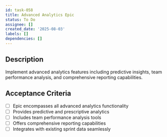 ```yaml
---
id: task-058
title: Advanced Analytics Epic
status: To Do
assignee: []
created_date: '2025-08-03'
labels: []
dependencies: []
---
```


## Description

Implement advanced analytics features including predictive insights, team performance analysis, and comprehensive reporting capabilities.

## Acceptance Criteria

- [ ] Epic encompasses all advanced analytics functionality
- [ ] Provides predictive and prescriptive analytics
- [ ] Includes team performance analysis tools
- [ ] Offers comprehensive reporting capabilities
- [ ] Integrates with existing sprint data seamlessly
